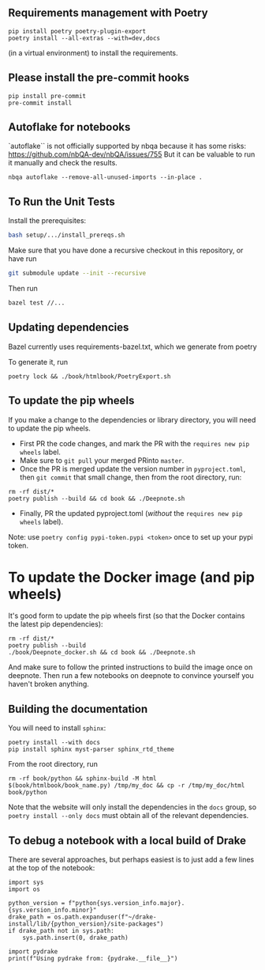 ## Requirements management with Poetry

```
pip install poetry poetry-plugin-export
poetry install --all-extras --with=dev,docs
```
(in a virtual environment) to install the requirements.

## Please install the pre-commit hooks

```
pip install pre-commit
pre-commit install
```

## Autoflake for notebooks

`autoflake`` is not officially supported by nbqa because it has some risks:
https://github.com/nbQA-dev/nbQA/issues/755 But it can be valuable to run it
manually and check the results.

```
nbqa autoflake --remove-all-unused-imports --in-place .
```

## To Run the Unit Tests

Install the prerequisites:
```bash
bash setup/.../install_prereqs.sh
```

Make sure that you have done a recursive checkout in this repository, or have run

```bash
git submodule update --init --recursive
```
Then run
```bash
bazel test //...
```

## Updating dependencies

Bazel currently uses requirements-bazel.txt, which we generate from poetry

To generate it, run
```
poetry lock && ./book/htmlbook/PoetryExport.sh
```

## To update the pip wheels

If you make a change to the dependencies or library directory, you
will need to update the pip wheels.
- First PR the code changes, and mark the PR with the `requires new pip wheels` label.
- Make sure to `git pull` your merged PRinto `master`.
- Once the PR is merged update the version number in `pyproject.toml`, then
`git commit` that small change, then from the root directory, run:
```
rm -rf dist/*
poetry publish --build && cd book && ./Deepnote.sh
```
- Finally, PR the updated pyproject.toml (*without* the `requires new pip wheels` label).

Note: use `poetry config pypi-token.pypi <token>` once to set up your pypi token.

# To update the Docker image (and pip wheels)

It's good form to update the pip wheels first (so that the Docker contains the
latest pip dependencies):
```
rm -rf dist/*
poetry publish --build
./book/Deepnote_docker.sh && cd book && ./Deepnote.sh
```
And make sure to follow the printed instructions to build the image once on
deepnote. Then run a few notebooks on deepnote to convince yourself you haven't
broken anything.

## Building the documentation

You will need to install `sphinx`:
```
poetry install --with docs
pip install sphinx myst-parser sphinx_rtd_theme
```

From the root directory, run
```
rm -rf book/python && sphinx-build -M html $(book/htmlbook/book_name.py) /tmp/my_doc && cp -r /tmp/my_doc/html book/python
```
Note that the website will only install the dependencies in the `docs` group, so
`poetry install --only docs` must obtain all of the relevant dependencies.



## To debug a notebook with a local build of Drake

There are several approaches, but perhaps easiest is to just add a few lines at the top of the notebook:
```
import sys
import os

python_version = f"python{sys.version_info.major}.{sys.version_info.minor}"
drake_path = os.path.expanduser(f"~/drake-install/lib/{python_version}/site-packages")
if drake_path not in sys.path:
    sys.path.insert(0, drake_path)

import pydrake
print(f"Using pydrake from: {pydrake.__file__}")
```
